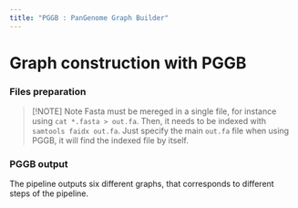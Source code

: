```yaml
---
title: "PGGB : PanGenome Graph Builder"
---
```

# Graph construction with PGGB

### Files preparation

> [!NOTE] Note
> Fasta must be mereged in a single file, for instance using `cat *.fasta > out.fa`. Then, it needs to be indexed with `samtools faidx out.fa`. Just specify the main `out.fa` file when using PGGB, it will find the indexed file by itself.

### PGGB output

The pipeline outputs six different graphs, that corresponds to different steps of the pipeline. 